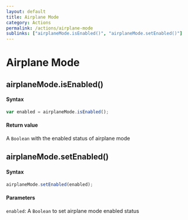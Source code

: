 ```yaml
---
layout: default
title: Airplane Mode
category: Actions
permalink: /actions/airplane-mode
sublinks: ["airplaneMode.isEnabled()", "airplaneMode.setEnabled()"]
---
```


# Airplane Mode
## airplaneMode.isEnabled()
#### Syntax
```js
var enabled = airplaneMode.isEnabled();
```

#### Return value
A `Boolean` with the enabled status of airplane mode

## airplaneMode.setEnabled()
#### Syntax
```js
airplaneMode.setEnabled(enabled);
```

#### Parameters
`enabled`: A `Boolean` to set airplane mode enabled status
